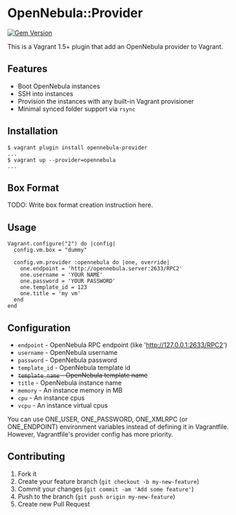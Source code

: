 # OpenNebula::Provider

[![Gem Version](https://badge.fury.io/rb/opennebula-provider.svg)](https://rubygems.org/gems/opennebula-provider)

This is a Vagrant 1.5+ plugin that add an OpenNebula provider to Vagrant.

## Features

* Boot OpenNebula instances
* SSH into instances
* Provision the instances with any built-in Vagrant provisioner
* Minimal synced folder support via `rsync`

## Installation

```
$ vagrant plugin install opennebula-provider
...
$ vagrant up --provider=opennebula
...
```

## Box Format

TODO: Write box format creation instruction here.

## Usage

```
Vagrant.configure("2") do |config|
  config.vm.box = "dummy"

  config.vm.provider :opennebula do |one, override|
    one.endpoint = 'http://opennebula.server:2633/RPC2'
    one.username = 'YOUR NAME'
    one.password = 'YOUR PASSWORD'
    one.template_id = 123
    one.title = 'my vm'
  end
end
```

## Configuration

* `endpoint` - OpenNebula RPC endpoint (like 'http://127.0.0.1:2633/RPC2')
* `username` - OpenNebula username
* `password` - OpenNebula password
* `template_id` - OpenNebula template id
* ~~`template_name` - OpenNebula template name~~
* `title` - OpenNebula instance name
* `memory` - An instance memory in MB
* `cpu` - An instance cpus
* `vcpu` - An instance virtual cpus

You can use ONE_USER, ONE_PASSWORD, ONE_XMLRPC (or ONE_ENDPOINT) environment variables
instead of defining it in Vagrantfile.
However, Vagrantfile's provider config has more priority.

## Contributing

1. Fork it
2. Create your feature branch (`git checkout -b my-new-feature`)
3. Commit your changes (`git commit -am 'Add some feature'`)
4. Push to the branch (`git push origin my-new-feature`)
5. Create new Pull Request
